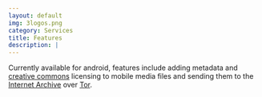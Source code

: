 ```yaml
---
layout: default
img: 3logos.png
category: Services
title: Features
description: |
---
```


Currently available for android, features include adding metadata and <a href="http://creativecommons.org/"> creative commons</a> licensing to mobile media files and sending them to the <a href="http://archive.org">Internet Archive</a> over <a href="https://www.torproject.org/Tor">Tor</a>.





